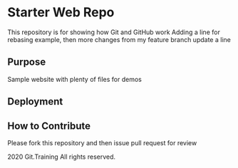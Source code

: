 # Starter Web Repo

This repository is for showing how Git and GitHub work
Adding a line for rebasing example, then more changes from my feature branch
update a line

## Purpose

Sample website with plenty of files for demos

## Deployment


## How to Contribute
Please fork this repository and then issue pull request for review

2020 Git.Training All rights reserved.